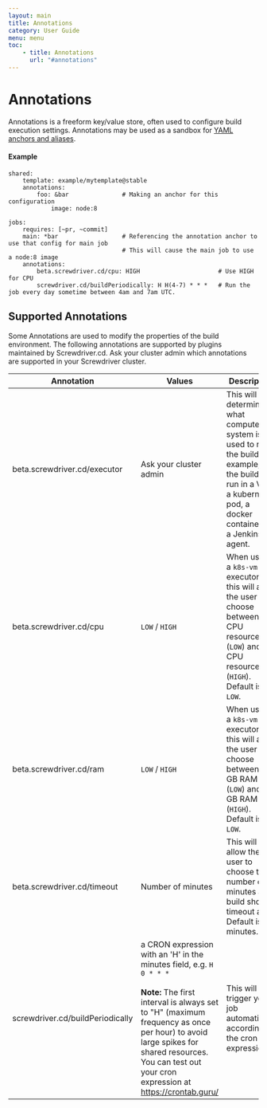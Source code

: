 ```yaml
---
layout: main
title: Annotations
category: User Guide
menu: menu
toc:
    - title: Annotations
      url: "#annotations"
---
```

# Annotations
Annotations is a freeform key/value store, often used to configure build execution settings. Annotations may be used as a sandbox for [YAML anchors and aliases](http://blog.daemonl.com/2016/02/yaml.html).

#### Example
```
shared:
    template: example/mytemplate@stable
    annotations:
        foo: &bar               # Making an anchor for this configuration
            image: node:8

jobs:
    requires: [~pr, ~commit]
    main: *bar                  # Referencing the annotation anchor to use that config for main job
                                # This will cause the main job to use a node:8 image
    annotations:
        beta.screwdriver.cd/cpu: HIGH                      # Use HIGH for CPU
        screwdriver.cd/buildPeriodically: H H(4-7) * * *   # Run the job every day sometime between 4am and 7am UTC.
```

## Supported Annotations
Some Annotations are used to modify the properties of the build environment. The following annotations are supported by plugins maintained by Screwdriver.cd. Ask your cluster admin which annotations are supported in your Screwdriver cluster.

| Annotation | Values | Description |
|------------|--------|-------------|
| beta.screwdriver.cd/executor | Ask your cluster admin | This will determine what compute system is used to run the build. For example, set the build to run in a VM, a kubernetes pod, a docker container, or a Jenkins agent. |
| beta.screwdriver.cd/cpu | `LOW` / `HIGH` | When using a `k8s-vm` executor, this will allow the user to choose between 2 CPU resources (`LOW`) and 6 CPU resources (`HIGH`). Default is `LOW`. |
| beta.screwdriver.cd/ram | `LOW` / `HIGH` | When using a `k8s-vm` executor, this will allow the user to choose between 2 GB RAM (`LOW`) and 12 GB RAM (`HIGH`). Default is `LOW`. |
| beta.screwdriver.cd/timeout | Number of minutes | This will allow the user to choose the number of minutes a build should timeout after. Default is `90` minutes. |
| screwdriver.cd/buildPeriodically | a CRON expression with an 'H' in the minutes field, e.g. `H 0 * * *` <br><br>**Note:** The first interval is always set to "H" (maximum frequency as once per hour) to avoid large spikes for shared resources. You can test out your cron expression at https://crontab.guru/ | This will trigger your job automatically according to the cron expression. |
